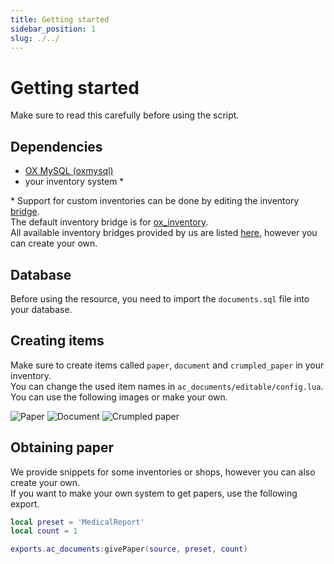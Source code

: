 ```yaml
---
title: Getting started
sidebar_position: 1
slug: ./../
---
```


# Getting started
Make sure to read this carefully before using the script.

## Dependencies
- [OX MySQL (oxmysql)](https://github.com/overextended/oxmysql/releases/latest)
- your inventory system \*

\* Support for custom inventories can be done by editing the inventory [bridge](./).  
The default inventory bridge is for [ox_inventory](https://github.com/overextended/ox_inventory).  
All available inventory bridges provided by us are listed [here](./), however you can create your own.



## Database
Before using the resource, you need to import the `documents.sql` file into your database.  



## Creating items
Make sure to create items called `paper`, `document` and `crumpled_paper` in your inventory.  
You can change the used item names in `ac_documents/editable/config.lua`.  
You can use the following images or make your own.

![Paper](https://i.imgur.com/SUE4W0Q.png)
![Document](https://i.imgur.com/GcAGquG.png)
![Crumpled paper](https://i.imgur.com/LbKlqh1.png)



## Obtaining paper
We provide snippets for some inventories or shops, however you can also create your own.  
If you want to make your own system to get papers, use the following export.
```lua
local preset = 'MedicalReport'
local count = 1

exports.ac_documents:givePaper(source, preset, count)
```
